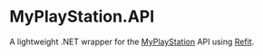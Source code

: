 # MyPlayStation.API

A lightweight .NET wrapper for the [MyPlayStation](https://my.playstation.com/) API using [Refit](https://github.com/reactiveui/refit).
